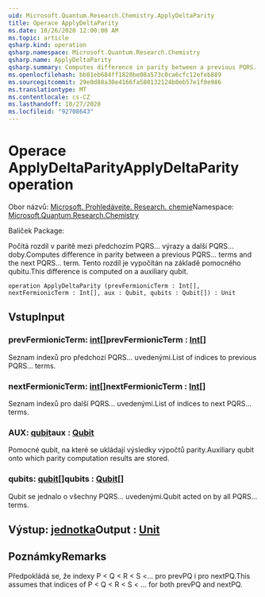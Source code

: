 ```yaml
---
uid: Microsoft.Quantum.Research.Chemistry.ApplyDeltaParity
title: Operace ApplyDeltaParity
ms.date: 10/26/2020 12:00:00 AM
ms.topic: article
qsharp.kind: operation
qsharp.namespace: Microsoft.Quantum.Research.Chemistry
qsharp.name: ApplyDeltaParity
qsharp.summary: Computes difference in parity between a previous PQRS... terms and the next PQRS... term. This difference is computed on a auxiliary qubit.
ms.openlocfilehash: bb01eb684ff1820be08a573c0ca6cfc12efeb889
ms.sourcegitcommit: 29e0d88a30e4166fa580132124b0eb57e1f0e986
ms.translationtype: MT
ms.contentlocale: cs-CZ
ms.lasthandoff: 10/27/2020
ms.locfileid: "92708643"
---
```

# <a name="applydeltaparity-operation"></a><span data-ttu-id="65cd9-102">Operace ApplyDeltaParity</span><span class="sxs-lookup"><span data-stu-id="65cd9-102">ApplyDeltaParity operation</span></span>

<span data-ttu-id="65cd9-103">Obor názvů: [Microsoft. Prohledávejte. Research. chemie](xref:Microsoft.Quantum.Research.Chemistry)</span><span class="sxs-lookup"><span data-stu-id="65cd9-103">Namespace: [Microsoft.Quantum.Research.Chemistry](xref:Microsoft.Quantum.Research.Chemistry)</span></span>

<span data-ttu-id="65cd9-104">Balíček [](https://nuget.org/packages/)</span><span class="sxs-lookup"><span data-stu-id="65cd9-104">Package: [](https://nuget.org/packages/)</span></span>


<span data-ttu-id="65cd9-105">Počítá rozdíl v paritě mezi předchozím PQRS... výrazy a další PQRS... doby.</span><span class="sxs-lookup"><span data-stu-id="65cd9-105">Computes difference in parity between a previous PQRS... terms and the next PQRS... term.</span></span> <span data-ttu-id="65cd9-106">Tento rozdíl je vypočítán na základě pomocného qubitu.</span><span class="sxs-lookup"><span data-stu-id="65cd9-106">This difference is computed on a auxiliary qubit.</span></span>

```qsharp
operation ApplyDeltaParity (prevFermionicTerm : Int[], nextFermionicTerm : Int[], aux : Qubit, qubits : Qubit[]) : Unit
```


## <a name="input"></a><span data-ttu-id="65cd9-107">Vstup</span><span class="sxs-lookup"><span data-stu-id="65cd9-107">Input</span></span>

### <a name="prevfermionicterm--int"></a><span data-ttu-id="65cd9-108">prevFermionicTerm: [int](xref:microsoft.quantum.lang-ref.int)[]</span><span class="sxs-lookup"><span data-stu-id="65cd9-108">prevFermionicTerm : [Int](xref:microsoft.quantum.lang-ref.int)[]</span></span>

<span data-ttu-id="65cd9-109">Seznam indexů pro předchozí PQRS... uvedenými.</span><span class="sxs-lookup"><span data-stu-id="65cd9-109">List of indices to previous PQRS... terms.</span></span>


### <a name="nextfermionicterm--int"></a><span data-ttu-id="65cd9-110">nextFermionicTerm: [int](xref:microsoft.quantum.lang-ref.int)[]</span><span class="sxs-lookup"><span data-stu-id="65cd9-110">nextFermionicTerm : [Int](xref:microsoft.quantum.lang-ref.int)[]</span></span>

<span data-ttu-id="65cd9-111">Seznam indexů pro další PQRS... uvedenými.</span><span class="sxs-lookup"><span data-stu-id="65cd9-111">List of indices to next PQRS... terms.</span></span>


### <a name="aux--qubit"></a><span data-ttu-id="65cd9-112">AUX: [qubit](xref:microsoft.quantum.lang-ref.qubit)</span><span class="sxs-lookup"><span data-stu-id="65cd9-112">aux : [Qubit](xref:microsoft.quantum.lang-ref.qubit)</span></span>

<span data-ttu-id="65cd9-113">Pomocné qubit, na které se ukládají výsledky výpočtů parity.</span><span class="sxs-lookup"><span data-stu-id="65cd9-113">Auxiliary qubit onto which parity computation results are stored.</span></span>


### <a name="qubits--qubit"></a><span data-ttu-id="65cd9-114">qubits: [qubit](xref:microsoft.quantum.lang-ref.qubit)[]</span><span class="sxs-lookup"><span data-stu-id="65cd9-114">qubits : [Qubit](xref:microsoft.quantum.lang-ref.qubit)[]</span></span>

<span data-ttu-id="65cd9-115">Qubit se jednalo o všechny PQRS... uvedenými.</span><span class="sxs-lookup"><span data-stu-id="65cd9-115">Qubit acted on by all PQRS... terms.</span></span>



## <a name="output--unit"></a><span data-ttu-id="65cd9-116">Výstup: [jednotka](xref:microsoft.quantum.lang-ref.unit)</span><span class="sxs-lookup"><span data-stu-id="65cd9-116">Output : [Unit](xref:microsoft.quantum.lang-ref.unit)</span></span>



## <a name="remarks"></a><span data-ttu-id="65cd9-117">Poznámky</span><span class="sxs-lookup"><span data-stu-id="65cd9-117">Remarks</span></span>

<span data-ttu-id="65cd9-118">Předpokládá se, že indexy P < Q < R < S <... pro prevPQ i pro nextPQ.</span><span class="sxs-lookup"><span data-stu-id="65cd9-118">This assumes that indices of P < Q < R < S < ... for both prevPQ and nextPQ.</span></span>